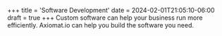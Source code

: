 +++
title = 'Software Development'
date = 2024-02-01T21:05:10-06:00
draft = true
+++
Custom software can help your business run more efficiently. Axiomat.io can help you build the software you need.